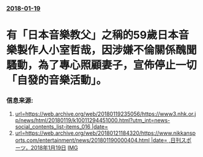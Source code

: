 ### [2018-01-19](/news/2018/01/19/index.md)

##### 
# 有「日本音樂教父」之稱的59歲日本音樂製作人小室哲哉，因涉嫌不倫關係醜聞騷動，為了專心照顧妻子，宣佈停止一切「自發的音樂活動」。 




### 信息来源:

1. [url=https://web.archive.org/web/20180119235056/https://www3.nhk.or.jp/news/html/20180119/k10011294451000.html?utm_int=news-social_contents_list-items_016 |date= ](https://www3.nhk.or.jp/news/html/20180119/k10011294451000.html?utm_int=news-social_contents_list-items_016)
2. [url=https://web.archive.org/web/20180121184320/https://www.nikkansports.com/entertainment/news/201801190000404.html |date= ,日刊スポーツ，2018年1月19日](https://www.nikkansports.com/entertainment/news/201801190000404.html) [IMG](https://www.nikkansports.com/entertainment/news/img/201801190000404-nsogp_0.jpg)
